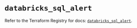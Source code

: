 # `databricks_sql_alert`

Refer to the Terraform Registry for docs: [`databricks_sql_alert`](https://registry.terraform.io/providers/databricks/databricks/1.62.0/docs/resources/sql_alert).
